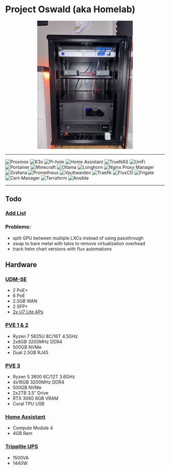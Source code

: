 # Project Oswald (aka Homelab)

<p align="center">
  <img alt="Server Rack" src="./pictures/Rack.jpeg" width="60%">
</p>

---

<p align="left">
  <img src="https://img.shields.io/badge/Proxmox-E57000?style=for-the-badge&logo=proxmox&logoColor=white" alt="Proxmox"/>
  <img src="https://img.shields.io/badge/K3s-FFD700?style=for-the-badge&logo=k3s&logoColor=black" alt="K3s"/>
  <img src="https://img.shields.io/badge/Pi--hole-96060C?style=for-the-badge&logo=pi-hole&logoColor=white" alt="Pi-hole"/>
  <img src="https://img.shields.io/badge/Home Assistant-41BDF5?style=for-the-badge&logo=homeassistant&logoColor=white" alt="Home Assistant"/>
  <img src="https://img.shields.io/badge/TrueNAS-0095D5?style=for-the-badge&logo=truenas&logoColor=white" alt="TrueNAS"/>
  <img src="https://img.shields.io/badge/UniFi-0193D7?style=for-the-badge&logo=ubiquiti&logoColor=white" alt="UniFi"/>
  <img src="https://img.shields.io/badge/Portainer-13BEF9?style=for-the-badge&logo=portainer&logoColor=white" alt="Portainer"/>
  <img src="https://img.shields.io/badge/Minecraft-59A653?style=for-the-badge&logoColor=white" alt="Minecraft"/>
  <img src="https://img.shields.io/badge/Ollama-000000?style=for-the-badge&logo=ollama&logoColor=white" alt="Ollama"/>
  <img src="https://img.shields.io/badge/Longhorn-E94F36?style=for-the-badge&logoColor=white" alt="Longhorn"/>
  <img src="https://img.shields.io/badge/Nginx Proxy Manager-F15833?style=for-the-badge&logo=nginx&logoColor=white" alt="Nginx Proxy Manager"/>
  <img src="https://img.shields.io/badge/Grafana-F46800?style=for-the-badge&logo=grafana&logoColor=white" alt="Grafana"/>
  <img src="https://img.shields.io/badge/Prometheus-E6522C?style=for-the-badge&logo=prometheus&logoColor=white" alt="Prometheus"/>
  <img src="https://img.shields.io/badge/Vaultwarden-175DDC?style=for-the-badge&logo=vaultwarden&logoColor=white" alt="Vaultwarden"/>
  <img src="https://img.shields.io/badge/Traefik-24A1C1?style=for-the-badge&logo=traefikproxy&logoColor=white" alt="Traefik"/>
  <img src="https://img.shields.io/badge/Flux--CD-44A1C3?style=for-the-badge&logo=flux&logoColor=white" alt="FluxCD"/>
  <img src="https://img.shields.io/badge/Frigate-000000?style=for-the-badge&logo=frigate&logoColor=white" alt="Frigate"/>
  <img src="https://img.shields.io/badge/Cert--Manager-175DDC?style=for-the-badge&logoColor=white" alt="Cert-Manager"/>
  <img src="https://img.shields.io/badge/Terraform-844FBA?style=for-the-badge&logo=terraform&logoColor=white" alt="Terraform"/>
  <img src="https://img.shields.io/badge/Ansible-EE0000?style=for-the-badge&logo=ansible&logoColor=white" alt="Ansible"/>
</p>

---

## Todo

### [Add List](https://github.com/stars/jonahgcarpenter/lists/homelab-todo)

### Problems:

- split GPU between multiple LXCs instead of using passthrough
- swap to bare metal with talos to remove virtualization overhead
- track helm chart versions with flux automations

## Hardware

### [UDM-SE](https://store.ui.com/us/en/category/all-cloud-gateways/products/udm-se)

- 2 PoE+
- 6 PoE
- 2.5GB WAN
- 2 SFP+
- [2x U7 Lite APs](https://store.ui.com/us/en/category/all-wifi/products/u7-lite)

### [PVE 1 & 2](https://www.gmktec.com/products/amd-ryzen-7-5825u-mini-pc-nucbox-m5-plus?srsltid=AfmBOorNrOPnRo3cqmPHBq14s82hdWG4dPwe6ntEimRl0J_gWKyXjpC3)

- Ryzen 7 5825U 8C/16T 4.5GHz
- 2x8GB 3200MHz DDR4
- 500GB NVMe
- Dual 2.5GB RJ45

### [PVE 3](https://pcpartpicker.com/user/HeyItsJonah/saved/bkgVD3)

- Ryzen 5 3600 6C/12T 3.6GHz
- 4x16GB 3200MHz DDR4
- 500GB NVMe
- 2x2TB 3.5" Drive
- RTX 3060 8GB VRAM
- Coral TPU USB

### [Home Assistant](https://www.home-assistant.io/yellow/)

- Compute Module 4
- 4GB Ram

### [Tripplite UPS](https://a.co/d/gjzwQbd)

- 1500VA
- 1440W
